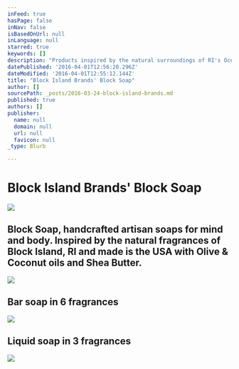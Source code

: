 ```yaml
---
inFeed: true
hasPage: false
inNav: false
isBasedOnUrl: null
inLanguage: null
starred: true
keywords: []
description: "Products inspired by the natural surroundings of RI's Ocean Jewel."
datePublished: '2016-04-01T12:56:20.296Z'
dateModified: '2016-04-01T12:55:12.144Z'
title: "Block Island Brands' Block Soap"
author: []
sourcePath: _posts/2016-03-24-block-island-brands.md
published: true
authors: []
publisher:
  name: null
  domain: null
  url: null
  favicon: null
_type: Blurb

---
```

# Block Island Brands' Block Soap
![](https://s3-us-west-2.amazonaws.com/the-grid-img/p/4ab41dc52eafcdb3a7025f44742cc5706407b34b.jpg)

## Block Soap, handcrafted artisan soaps for mind and body. Inspired by the natural fragrances of Block Island, RI and made is the USA with Olive & Coconut oils and Shea Butter.
![](https://the-grid-user-content.s3-us-west-2.amazonaws.com/44291915-69de-4cbf-909f-821244150849.jpg)

## Bar soap in 6 fragrances
![](https://the-grid-user-content.s3-us-west-2.amazonaws.com/c13d7a33-081e-430e-bbb9-23888113f691.jpg)

## Liquid soap in 3 fragrances
![](https://the-grid-user-content.s3-us-west-2.amazonaws.com/67ad5481-c617-4b55-bfe8-02b86bc12249.jpg)